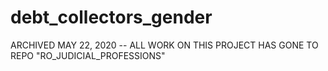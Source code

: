# debt_collectors_gender

ARCHIVED MAY 22, 2020 -- ALL WORK ON THIS PROJECT HAS GONE TO REPO "RO_JUDICIAL_PROFESSIONS"
